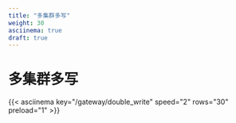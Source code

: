 ```yaml
---
title: "多集群多写"
weight: 30
asciinema: true
draft: true
---
```


# 多集群多写

{{< asciinema key="/gateway/double_write"  speed="2" rows="30" preload="1" >}}
